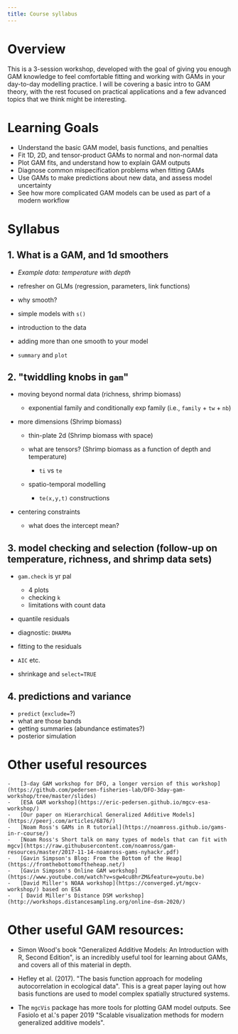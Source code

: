 ```yaml
---
title: Course syllabus
---
```


# Overview

This is a 3-session workshop, developed with the goal of giving you enough GAM knowledge to feel comfortable fitting and working with GAMs in your day-to-day modelling practice. I will be covering a basic intro to GAM theory, with the rest focused on practical applications and a few advanced topics that we think might be interesting.

# Learning Goals

-   Understand the basic GAM model, basis functions, and penalties
-   Fit 1D, 2D, and tensor-product GAMs to normal and non-normal data
-   Plot GAM fits, and understand how to explain GAM outputs
-   Diagnose common mispecification problems when fitting GAMs
-   Use GAMs to make predictions about new data, and assess model uncertainty
-   See how more complicated GAM models can be used as part of a modern workflow

# Syllabus

## 1. What is a GAM, and 1d smoothers


-   *Example data: temperature with depth*

-   refresher on GLMs (regression, parameters, link functions)

-   why smooth?

-   simple models with `s()`

-   introduction to the data

-   adding more than one smooth to your model

-   `summary` and `plot`

## 2. "twiddling knobs in `gam`"

-   moving beyond normal data (richness, shrimp biomass)

    -   exponential family and conditionally exp family (i.e., `family` + `tw` + `nb`)

-   more dimensions (Shrimp biomass)

    -   thin-plate 2d (Shrimp biomass with space)

    -   what are tensors? (Shrimp biomass as a function of depth and temperature)

        -   `ti` vs `te`

    -   spatio-temporal modelling

        -   `te(x,y,t)` constructions

-   centering constraints

    -   what does the intercept mean?

## 3. model checking and selection (follow-up on temperature, richness, and shrimp data sets)


-   `gam.check` is yr pal

    -   4 plots
    -   checking `k`
    -   limitations with count data

-   quantile residuals

-   diagnostic: `DHARMa`

-   fitting to the residuals

-   `AIC` etc.

-   shrinkage and `select=TRUE`

## 4. predictions and variance

-   `predict` (`exclude=`?)
-   what are those bands
-   getting summaries (abundance estimates?)
-   posterior simulation


# Other useful resources

    -   [3-day GAM workshop for DFO, a longer version of this workshop](https://github.com/pedersen-fisheries-lab/DFO-3day-gam-workshop/tree/master/slides)
    -   [ESA GAM workshop](https://eric-pedersen.github.io/mgcv-esa-workshop/)
    -   [Our paper on Hierarchical Generalized Additive Models](https://peerj.com/articles/6876/)
    -   [Noam Ross's GAMs in R tutorial](https://noamross.github.io/gams-in-r-course/)
    -   [Noam Ross's Short talk on many types of models that can fit with mgcv](https://raw.githubusercontent.com/noamross/gam-resources/master/2017-11-14-noamross-gams-nyhackr.pdf)
    -   [Gavin Simpson's Blog: From the Bottom of the Heap](https://fromthebottomoftheheap.net/)
    -   [Gavin Simpson's Online GAM workshop](https://www.youtube.com/watch?v=sgw4cu8hrZM&feature=youtu.be)
    -   [David Miller's NOAA workshop](https://converged.yt/mgcv-workshop/) based on ESA
    -   [ David Miller's Distance DSM workshop](http://workshops.distancesampling.org/online-dsm-2020/)




# Other useful GAM resources:

 - Simon Wood's book "Generalized Additive Models: An Introduction with R, Second Edition", is an incredibly useful tool for learning about GAMs, and covers all of this material in depth.
 
- Hefley et al. (2017). "The basis function approach for modeling autocorrelation in ecological data". This is a great paper laying out how basis functions are used to model complex spatially structured systems. 


- The `mgcVis` package has more tools for plotting GAM model outputs. See Fasiolo et al.'s paper 2019 "Scalable visualization methods for modern generalized additive models". 
